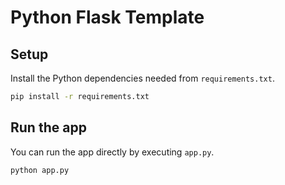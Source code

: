 # Python Flask Template


## Setup

Install the Python dependencies needed from `requirements.txt`.

```bash
pip install -r requirements.txt
```

## Run the app

You can run the app directly by executing `app.py`.

```bash
python app.py
```

